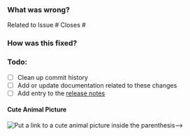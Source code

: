 ### What was wrong?

Related to Issue #
Closes #

### How was this fixed?

### Todo:

- [ ] Clean up commit history
- [ ] Add or update documentation related to these changes
- [ ] Add entry to the [release notes](https://github.com/ethereum/web3.py/blob/main/newsfragments/README.md)

#### Cute Animal Picture

![Put a link to a cute animal picture inside the parenthesis-->](<>)

